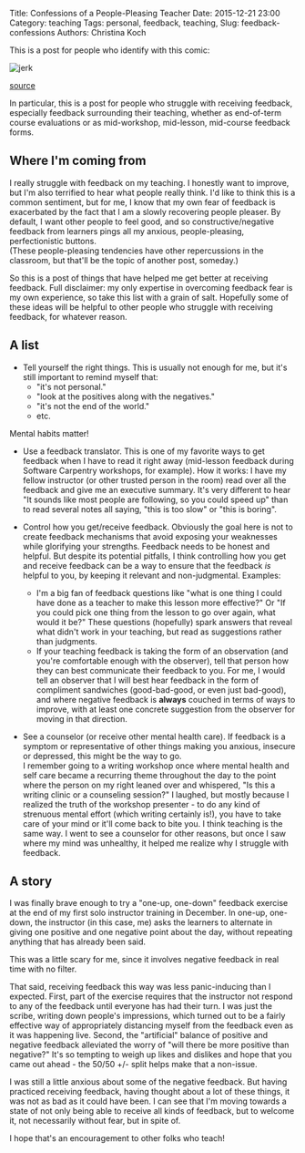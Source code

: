 Title: Confessions of a People-Pleasing Teacher
Date: 2015-12-21 23:00
Category: teaching
Tags: personal, feedback, teaching, 
Slug: feedback-confessions
Authors: Christina Koch

This is a post for people who identify with this comic: 

![jerk](http://www.deathbulge.com/images/comics/155.jpg)

[source](http://www.deathbulge.com/comics/155)

In particular, this is a post for people who struggle with receiving feedback, 
especially feedback surrounding their teaching, whether as end-of-term course 
evaluations or as mid-workshop, mid-lesson, mid-course feedback forms.  

## Where I'm coming from

I really struggle with feedback on my teaching.  I honestly want to improve, 
but I'm also terrified to hear what people really think.  I'd like to think
this is a common sentiment, but for me, I know that my own fear 
of feedback is exacerbated
by the fact that I am a slowly recovering people pleaser.  By default, I want 
other people to feel good, and so constructive/negative 
feedback from learners pings all my anxious, people-pleasing, perfectionistic buttons.  
(These people-pleasing tendencies have other repercussions in the classroom, but 
that'll be the topic of another post, someday.)  

So this is a post of things that have helped me get better at receiving feedback.  Full
disclaimer: my only expertise in overcoming feedback fear is my own experience, 
so take this list with a grain of salt.  Hopefully some of these ideas will be 
helpful to other people who struggle with receiving feedback, for whatever reason.  

## A list

* Tell yourself the right things.  This is usually not enough for me, but 
it's still important to remind myself that: 
    * "it's not personal."
    * "look at the positives along with the negatives."
    * "it's not the end of the world."  
	* etc.

Mental habits matter!  

* Use a feedback translator.  This is one of my favorite ways to get feedback when 
I have to read it right away (mid-lesson feedback during Software 
Carpentry workshops, for example). How it works: I have my fellow 
instructor (or other trusted person in the room) read over all the feedback and give me 
an executive summary.  It's very different to hear "It sounds like most people 
are following, so you could speed up" than to read several notes all saying, "this is 
too slow" or "this is boring".  

* Control how you get/receive feedback.  Obviously the goal here is not to 
create feedback mechanisms that avoid exposing your weaknesses while glorifying 
your strengths.  Feedback needs to be honest and helpful.  But despite its 
potential pitfalls, I think controlling how you get and receive feedback can be a way to 
ensure that the feedback *is* helpful to you, by keeping it relevant and 
non-judgmental.  Examples: 
    * I'm a big fan of feedback questions like "what is 
	one thing I could have done as a teacher to make this lesson more 
	effective?"  Or "If you could pick one thing from the lesson to go over 
	again, what would it be?"  These questions (hopefully) spark answers that 
	reveal what didn't work in your teaching, but read as suggestions 
	rather than judgments.  
	* If your teaching feedback is taking the form of an 
	observation (and you're comfortable enough with the observer), tell 
	that person how they can best communicate their feedback to you.  For me, 
	I would tell an observer that I will best hear feedback in the form of 
	compliment sandwiches (good-bad-good, or even just bad-good), and 
	where negative feedback is **always** couched in terms of ways to improve, 
	with at least one concrete suggestion from the observer 
	for moving in that direction.  

* See a counselor (or receive other mental health care).  If 
feedback is a symptom or representative of other 
things making you anxious, insecure 
or depressed, this might be the way to go.  
I remember going to a writing workshop 
once where mental health and self care became a recurring theme throughout the day 
to the 
point where the person on my right leaned over and whispered, "Is this a writing 
clinic or a counseling session?"  I laughed, but mostly because I realized the truth 
of the workshop presenter - to do any 
kind of strenuous mental effort (which writing certainly 
is!), you have to take care of your mind or it'll come back to bite you.  I think 
teaching is the same way.  I went to see a counselor for other reasons, but once 
I saw where my mind was unhealthy, it helped me realize why I struggle with feedback.  

## A story

I was finally brave enough to try a "one-up, one-down" feedback 
exercise at the end of my first solo instructor training in December.  In 
one-up, one-down, 
the instructor (in this case, me) asks the learners to alternate in giving 
one positive and one negative point about the day, without repeating anything 
that has already been said. 

This was a little scary for me, since it involves negative feedback in real time 
with no filter.  

That said, receiving feedback this way was less panic-inducing 
than I expected.  First, part of the exercise requires that the instructor not 
respond to any of the feedback until everyone has had their turn.  I 
was just the scribe, writing down people's impressions, which turned out 
to be a fairly effective way of appropriately distancing myself from the feedback 
even as it was happening live.  Second, the "artificial" balance of positive 
and negative feedback alleviated the worry of "will there be more positive than 
negative?"  It's so tempting to weigh up likes and dislikes and hope that you came 
out ahead - the 50/50 +/- split helps make that a non-issue.  

I was still a little anxious about some of the negative feedback.  But having practiced 
receiving feedback, having thought about a lot of these things, it was not as 
bad as it could have been.  I can see that I'm moving towards a state of not only 
being able to receive all kinds of feedback, but to welcome it, not necessarily 
without fear, but in spite of.  

I hope that's an encouragement to other folks who teach!  